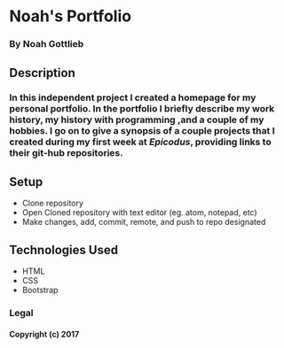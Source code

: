 # Noah's Portfolio

### By Noah Gottlieb

## Description

### In this independent project I created a homepage for my personal portfolio. In the portfolio I briefly describe my work history, my history with programming ,and a couple of my hobbies. I go on to give a synopsis of a couple projects that I created during my first week at _Epicodus_, providing links to their git-hub repositories.

## Setup

* Clone repository
* Open Cloned repository with text editor (eg. atom, notepad, etc)
* Make changes, add, commit, remote, and push to repo designated

## Technologies Used

* HTML
* CSS
* Bootstrap

### Legal

#### Copyright (c) 2017
